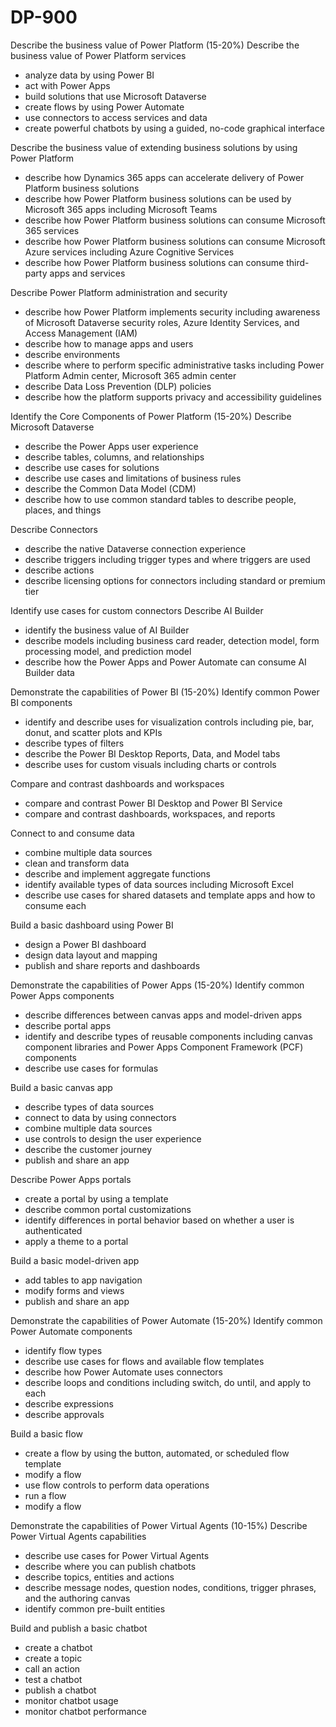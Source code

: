 # DP-900

Describe the business value of Power Platform (15-20%)
Describe the business value of Power Platform services

* analyze data by using Power BI
* act with Power Apps
* build solutions that use Microsoft Dataverse
* create flows by using Power Automate
* use connectors to access services and data
* create powerful chatbots by using a guided, no-code graphical interface

Describe the business value of extending business solutions by using Power Platform
* describe how Dynamics 365 apps can accelerate delivery of Power Platform business solutions
* describe how Power Platform business solutions can be used by Microsoft 365 apps including Microsoft Teams
* describe how Power Platform business solutions can consume Microsoft 365 services
* describe how Power Platform business solutions can consume Microsoft Azure services including Azure Cognitive Services
* describe how Power Platform business solutions can consume third-party apps and services

Describe Power Platform administration and security
* describe how Power Platform implements security including awareness of Microsoft Dataverse security roles, Azure Identity Services, and Access Management (IAM)
* describe how to manage apps and users
* describe environments
* describe where to perform specific administrative tasks including Power Platform Admin center, Microsoft 365 admin center
* describe Data Loss Prevention (DLP) policies
* describe how the platform supports privacy and accessibility guidelines

Identify the Core Components of Power Platform (15-20%)
Describe Microsoft Dataverse
* describe the Power Apps user experience
* describe tables, columns, and relationships
* describe use cases for solutions
* describe use cases and limitations of business rules
* describe the Common Data Model (CDM)
* describe how to use common standard tables to describe people, places, and things

Describe Connectors
* describe the native Dataverse connection experience
* describe triggers including trigger types and where triggers are used
* describe actions
* describe licensing options for connectors including standard or premium tier

Identify use cases for custom connectors
Describe AI Builder
* identify the business value of AI Builder
* describe models including business card reader, detection model, form processing model, and prediction model
* describe how the Power Apps and Power Automate can consume AI Builder data

Demonstrate the capabilities of Power BI (15-20%)
Identify common Power BI components
* identify and describe uses for visualization controls including pie, bar, donut, and scatter plots and KPIs
* describe types of filters
* describe the Power BI Desktop Reports, Data, and Model tabs
* describe uses for custom visuals including charts or controls

Compare and contrast dashboards and workspaces
* compare and contrast Power BI Desktop and Power BI Service
* compare and contrast dashboards, workspaces, and reports

Connect to and consume data
* combine multiple data sources
* clean and transform data
* describe and implement aggregate functions
* identify available types of data sources including Microsoft Excel
* describe use cases for shared datasets and template apps and how to consume each

Build a basic dashboard using Power BI
* design a Power BI dashboard
* design data layout and mapping
* publish and share reports and dashboards

Demonstrate the capabilities of Power Apps (15-20%)
Identify common Power Apps components
* describe differences between canvas apps and model-driven apps
* describe portal apps
* identify and describe types of reusable components including canvas component libraries and Power Apps Component Framework (PCF) components
* describe use cases for formulas

Build a basic canvas app
* describe types of data sources
* connect to data by using connectors
* combine multiple data sources
* use controls to design the user experience
* describe the customer journey
* publish and share an app

Describe Power Apps portals
* create a portal by using a template
* describe common portal customizations
* identify differences in portal behavior based on whether a user is authenticated
* apply a theme to a portal

Build a basic model-driven app
* add tables to app navigation
* modify forms and views
* publish and share an app

Demonstrate the capabilities of Power Automate (15-20%)
Identify common Power Automate components
* identify flow types
* describe use cases for flows and available flow templates
* describe how Power Automate uses connectors
* describe loops and conditions including switch, do until, and apply to each
* describe expressions
* describe approvals

Build a basic flow
* create a flow by using the button, automated, or scheduled flow template
* modify a flow
* use flow controls to perform data operations
* run a flow
* modify a flow

Demonstrate the capabilities of Power Virtual Agents (10-15%)
Describe Power Virtual Agents capabilities
* describe use cases for Power Virtual Agents
* describe where you can publish chatbots
* describe topics, entities and actions
* describe message nodes, question nodes, conditions, trigger phrases, and the authoring canvas
* identify common pre-built entities

Build and publish a basic chatbot
* create a chatbot
* create a topic
* call an action
* test a chatbot
* publish a chatbot
* monitor chatbot usage
* monitor chatbot performance
